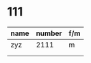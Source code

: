 # 111

|   name   |  number    |  f/m    |
| ---- | ---- | ---- |
|  zyz    |  2111    |   m   |
|      |      |      |
|      |      |      |






